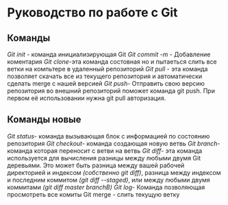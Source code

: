 # Руководство по работе с Git



## Команды
*Git init* - команда инициализирующая Git 
*Git commit -m* - Добавление коментария 
*Git clone*-эта команда состовная но и пытаеться слить все ветки на компьтере в удаленный репозиторий
*Git pull* - эта команда позволяет скачать все из текущего репозитория и автоматически сделать merge с нашей версией
*Git push*- Отправить свою версию репозитория во внешний репозиторий поможет команда git push. При первом её использовании нужна git pull авторизация.
## Команды новые
*Git status*- команда вызывающая блок с информацией по состоянию репозитория 
*Git checkout*-  команда создающая новую ветвь
*Git branch*- команда которая переносит с ветви на ветвь
*Git diff*- эта команда  используется для вычисления разницы между любыми двумя Git деревьями. Это может быть разница между вашей рабочей директорией и индексом *(собственно git diff)*, разница между индексом и последним коммитом *(git diff --staged)*, или между любыми двумя коммитами *(git diff master branchB)*
*Git log*- Команда позволяющая просмотреть все комиты 
Git merge - слить текущую ветку